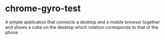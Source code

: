 chrome-gyro-test
================

A simple application that connects a desktop and a mobile browser together and shows a cube on the desktop which rotation corresponds to that of the phone
